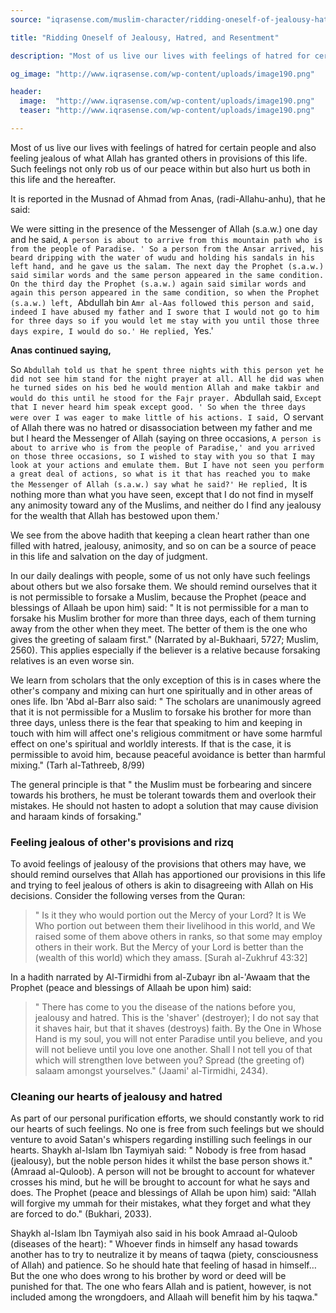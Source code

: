 ```yaml
---
source: "iqrasense.com/muslim-character/ridding-oneself-of-jealousy-hatred-and-resentment.html"

title: "Ridding Oneself of Jealousy, Hatred, and Resentment"

description: "Most of us live our lives with feelings of hatred for certain people and also feeling jealous of what Allah has granted others in provisions of this life."

og_image: "http://www.iqrasense.com/wp-content/uploads/image190.png"

header:
  image:  "http://www.iqrasense.com/wp-content/uploads/image190.png"
  teaser: "http://www.iqrasense.com/wp-content/uploads/image190.png"

---
```


Most of us live our lives with feelings of hatred for certain people and also
feeling jealous of what Allah has granted others in provisions of this life.
Such feelings not only rob us of our peace within but also hurt us both in
this life and the hereafter.

It is reported in the Musnad of Ahmad from Anas, (radi-Allahu-anhu), that he
said:

We were sitting in the presence of the Messenger of Allah (s.a.w.) one day
and he said, `A person is about to arrive from this mountain path who is from
the people of Paradise. ' So a person from the Ansar arrived, his beard
dripping with the water of wudu and holding his sandals in his left hand, and
he gave us the salam. The next day the Prophet (s.a.w.) said similar words and
the same person appeared in the same condition. On the third day the Prophet
(s.a.w.) again said similar words and again this person appeared in the same
condition, so when the Prophet (s.a.w.) left, `Abdullah bin `Amr al-Aas
followed this person and said, indeed I have abused my father and I swore that
I would not go to him for three days so if you would let me stay with you
until those three days expire, I would do so.' He replied, `Yes.'

**Anas continued saying,**

So `Abdullah told us that he spent three nights with this person yet he
did not see him stand for the night prayer at all. All he did was when he
turned sides on his bed he would mention Allah and make takbir and would do
this until he stood for the Fajr prayer. `Abdullah said, `Except that I never
heard him speak except good. ' So when the three days were over I was eager to
make little of his actions. I said, `O servant of Allah there was no hatred or
disassociation between my father and me but I heard the Messenger of Allah
(saying on three occasions, `A person is about to arrive who is from the
people of Paradise,' and you arrived on those three occasions, so I wished to
stay with you so that I may look at your actions and emulate them. But I have
not seen you perform a great deal of actions, so what is it that has reached
you to make the Messenger of Allah (s.a.w.) say what he said?' He replied, `It
is nothing more than what you have seen, except that I do not find in myself
any animosity toward any of the Muslims, and neither do I find
any jealousy for the wealth that Allah has bestowed upon them.'

We see from the above hadith that keeping a clean heart rather than one filled
with hatred, jealousy, animosity, and so on can be a source of peace in this
life and salvation on the day of judgment.

In our daily dealings with people, some of us not only have such feelings
about others but we also forsake them. We should remind ourselves that it is
not permissible to forsake a Muslim, because the Prophet (peace and blessings
of Allaah be upon him) said: " It is not permissible for a man to forsake
his Muslim brother for more than three days, each of them turning away from
the other when they meet. The better of them is the one who gives the greeting
of salaam first." (Narrated by al-Bukhaari, 5727; Muslim, 2560). This
applies especially if the believer is a relative because forsaking relatives
is an even worse sin.

We learn from scholars that the only exception of this is in cases where the
other's company and mixing can hurt one spiritually and in other areas of ones
life. Ibn 'Abd al-Barr also said: " The scholars are unanimously agreed that
it is not permissible for a Muslim to forsake his brother for more than three
days, unless there is the fear that speaking to him and keeping in touch with
him will affect one's religious commitment or have some harmful effect on
one's spiritual and worldly interests. If that is the case, it is permissible
to avoid him, because peaceful avoidance is better than harmful mixing." 
(Tarh al-Tathreeb, 8/99)

The general principle is that " the Muslim must be forbearing and sincere
towards his brothers, he must be tolerant towards them and overlook their
mistakes. He should not hasten to adopt a solution that may cause division and
haraam kinds of forsaking."

### Feeling jealous of other's provisions and rizq

To avoid feelings of jealousy of the provisions that others may have, we
should remind ourselves that Allah has apportioned our provisions in this life
and trying to feel jealous of others is akin to disagreeing with Allah on His
decisions. Consider the following verses from the Quran:

>" Is it they who would portion out the Mercy of your Lord? It is We Who
portion out between them their livelihood in this world, and We raised some of
them above others in ranks, so that some may employ others in their work. But
the Mercy of your Lord is better than the (wealth of this world) which they
amass. [Surah al-Zukhruf 43:32]

In a hadith narrated by Al-Tirmidhi from al-Zubayr ibn al-'Awaam that the
Prophet (peace and blessings of Allaah be upon him) said:

> " There has come to you the disease of the nations before you, jealousy
and hatred. This is the 'shaver' (destroyer); I do not say that it shaves
hair, but that it shaves (destroys) faith. By the One in Whose Hand is my
soul, you will not enter Paradise until you believe, and you will not believe
until you love one another. Shall I not tell you of that which will strengthen
love between you? Spread (the greeting of) salaam amongst yourselves." (Jaami' al-Tirmidhi, 2434).

### Cleaning our hearts of jealousy and hatred

As part of our personal purification efforts, we should constantly work to rid
our hearts of such feelings. No one is free from such feelings but we should
venture to avoid Satan's whispers regarding instilling such feelings in our
hearts. Shaykh al-Islam Ibn Taymiyah said: " Nobody is free from hasad
(jealousy), but the noble person hides it whilst the base person shows it."
(Amraad al-Quloob). A person will not be brought to account for whatever
crosses his mind, but he will be brought to account for what he says and does.
The Prophet (peace and blessings of Allah be upon him) said: "Allah will
forgive my ummah for their mistakes, what they forget and what they are forced
to do." (Bukhari, 2033).

Shaykh al-Islam Ibn Taymiyah also said in his book Amraad al-Quloob (diseases
of the heart): " Whoever finds in himself any hasad towards another has to
try to neutralize it by means of taqwa (piety, consciousness of Allah) and
patience. So he should hate that feeling of hasad in himself… But
the one who does wrong to his brother by word or deed will be punished for
that. The one who fears Allah and is patient, however, is not included among
the wrongdoers, and Allaah will benefit him by his taqwa."
